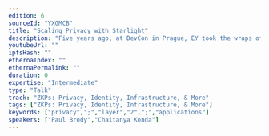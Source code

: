 ```yaml
---
edition: 6
sourceId: "YXGMCB"
title: "Scaling Privacy with Starlight"
description: "Five years ago, at DevCon in Prague, EY took the wraps off Nightfall, our open source public domain approach to privacy. Now it's live on Ethereum as a layer 2 privacy-enabled ZK-optimistic roll-up solution called Polygon Nightfall.  That's only half the story though - we also need private smart contracts.  This talk will cover our roadmap to that end, including our newest tool in development (also open source) called Starlight."
youtubeUrl: ""
ipfsHash: ""
ethernaIndex: ""
ethernaPermalink: ""
duration: 0
expertise: "Intermediate"
type: "Talk"
track: "ZKPs: Privacy, Identity, Infrastructure, & More"
tags: ["ZKPs: Privacy, Identity, Infrastructure, & More"]
keywords: ["privacy",";","layer","2",";","applications"]
speakers: ["Paul Brody","Chaitanya Konda"]
---
```

